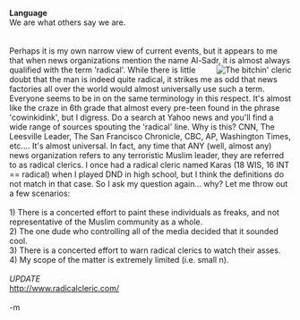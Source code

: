 <b>Language</b>
<br />We are what others say we are.  
<br />
<br />Perhaps it is my own narrow view of current events, but it appears to me that when news organizations mention the name Al-Sadr, it is almost always qualified with the term 'radical'.  While <img src="http://www.hollandsentinel.com/images/072703/iraqshiite.jpg" align="right" alt="The bitchin' cleric"> there is little doubt that the man is indeed quite radical, it strikes me as odd that news factories all over the world would almost universally use such a term.  Everyone seems to be in on the same terminology in this respect.  It's almost like the craze in 6th grade that almost every pre-teen found in the phrase 'cowinkidink', but I digress.  Do a search at <a hef="http://news.yahoo.com">Yahoo news</a> and you'll find a wide range of sources spouting the 'radical' line.  Why is this?  CNN, The Leesville Leader, The San Francisco Chronicle, CBC, AP, Washington Times, etc....  It's almost universal.  In fact, any time that ANY (well, almost any) news organization refers to any terroristic Muslim leader, they are referred to as radical clerics.  I once had a radical cleric named Karas (18 WIS, 16 INT == radical) when I played DND in high school, but I think the definitions do not match in that case.  So I ask my question again... why?  Let me throw out a few scenarios:
<br />
<br />1) There is a concerted effort to paint these individuals as freaks, and not representative of the Muslim community as a whole.
<br />2) The one dude who controlling all of the media decided that it sounded cool.
<br />3) There is a concerted effort to warn radical clerics to watch their asses.
<br />4) My scope of the matter is extremely limited (i.e. small n).
<br />
<br /><i>UPDATE</i>
<br /><a href="http://www.radicalcleric.com/">http://www.radicalcleric.com/</a>
<br />
<br />-m